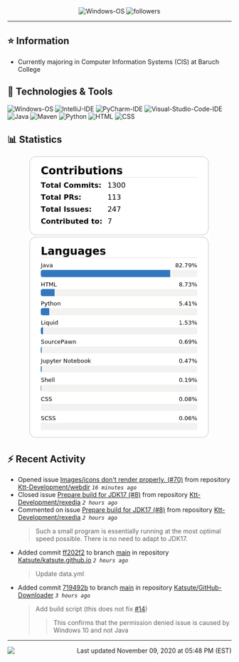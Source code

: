 <div align="center">
    <img 
        src="https://img.shields.io/badge/OS-Windows-informational?style=for-the-badge&color=3278be"
        alt="Windows-OS">
    <img 
        src="https://img.shields.io/github/followers/katsute?color=3278be&style=for-the-badge"
        alt="followers">
</div>

<hr>

## ⭐ Information

 - Currently majoring in Computer Information Systems (CIS) at Baruch College

## 🔧 Technologies & Tools

<img 
    src="https://img.shields.io/badge/OS-Windows-informational?style=flat-square&color=3278be"
    alt="Windows-OS">
<img 
    src="https://img.shields.io/badge/Editor-IntelliJ_IDEA-informational?style=flat-square&logo=intellij-idea&logoColor=white&color=3278be"
    alt="IntelliJ-IDE">
<img 
    src="https://img.shields.io/badge/Editor-PyCharm-informational?style=flat-square&logo=pycharm&logoColor=white&color=3278be"
    alt="PyCharm-IDE">
<img 
    src="https://img.shields.io/badge/Editor-Visual_Studio_Code-informational?style=flat-square&logo=Visual-Studio-Code&logoColor=white&color=3278be"
    alt="Visual-Studio-Code-IDE">
<img 
    src="https://img.shields.io/badge/Code-Java-informational?style=flat-square&logo=java&logoColor=white&color=3278be"
    alt="Java">
<img 
    src="https://img.shields.io/badge/Tools-Maven-informational?style=flat-square&logo=apache-maven&logoColor=white&color=3278be"
    alt="Maven">
<img 
    src="https://img.shields.io/badge/Code-Python-informational?style=flat-square&logo=python&logoColor=white&color=3278be"
    alt="Python">
<img 
    src="https://img.shields.io/badge/Code-HTML-informational?style=flat-square&logo=html5&logoColor=white&color=3278be"
    alt="HTML">
<img 
    src="https://img.shields.io/badge/Code-CSS-informational?style=flat-square&logo=css-wizardry&logoColor=white&color=3278be"
    alt="CSS">

## 📊 Statistics
<div align="center">
    <a href="https://github.com/Katsute/">
        <img src="https://github.com/Katsute/Katsute/blob/main/contributions.png">
    </a>
    <a href="https://github.com/Katsute/">
        <img src="https://github.com/Katsute/Katsute/blob/main/languages.png">
    </a>
</div>

## ⚡ Recent Activity

 - Opened issue [Images/icons don't render properly. (#70)](https://github.com/Ktt-Development/webdir/issues/70) from repository [Ktt-Development/webdir](https://github.com/Ktt-Development/webdir)  *`16 minutes ago`*
 - Closed issue [Prepare build for JDK17 (#8)](https://github.com/Ktt-Development/rexedia/issues/8) from repository [Ktt-Development/rexedia](https://github.com/Ktt-Development/rexedia)  *`2 hours ago`*
 - Commented on issue [Prepare build for JDK17 (#8)](https://github.com/Ktt-Development/rexedia/issues/8#issuecomment-724263569) from repository [Ktt-Development/rexedia](https://github.com/Ktt-Development/rexedia)  *`2 hours ago`*
   > Such a small program is essentially running at the most optimal speed possible. There is no need to adapt to JDK17.
 - Added commit [ff202f2](https://github.com/Katsute/katsute.github.io/commit/ff202f2c481732462a5a298e8868ebc68b495527) to branch [main](https://github.com/Katsute/katsute.github.io/tree/main) in repository [Katsute/katsute.github.io](https://github.com/Katsute/katsute.github.io)  *`2 hours ago`*
   > Update data.yml
 - Added commit [719492b](https://github.com/Katsute/GitHub-Downloader/commit/719492b98ce0f800d37ee5d0f425ce4940a3fe91) to branch [main](https://github.com/Katsute/GitHub-Downloader/tree/main) in repository [Katsute/GitHub-Downloader](https://github.com/Katsute/GitHub-Downloader)  *`3 hours ago`*
   > Add build script (this does not fix [#14](https://github.com/Katsute/GitHub-Downloader/issues/14))
   >  > This confirms that the permission denied issue is caused by Windows 10 and not Java

---
<img align="left" src="https://github.com/Katsute/Katsute/workflows/Update%20README.md/badge.svg"><p align="right">Last updated November 09, 2020 at 05:48 PM (EST)</p>
